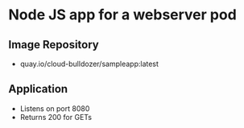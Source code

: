 # Node JS app for a webserver pod

## Image Repository
* quay.io/cloud-bulldozer/sampleapp:latest

## Application
* Listens on port 8080
* Returns 200 for GETs
